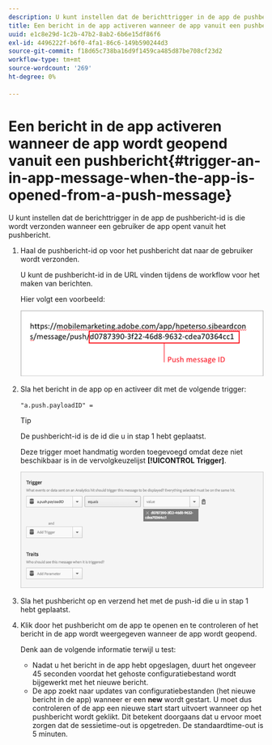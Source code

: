 ```yaml
---
description: U kunt instellen dat de berichttrigger in de app de pushbericht-id is die wordt verzonden wanneer een gebruiker de app opent vanuit het pushbericht.
title: Een bericht in de app activeren wanneer de app vanuit een pushbericht wordt geopend
uuid: e1c8e29d-1c2b-47b2-8ab2-6b6e15df86f6
exl-id: 4496222f-b6f0-4fa1-86c6-149b590244d3
source-git-commit: f18d65c738ba16d9f1459ca485d87be708cf23d2
workflow-type: tm+mt
source-wordcount: '269'
ht-degree: 0%

---
```


# Een bericht in de app activeren wanneer de app wordt geopend vanuit een pushbericht{#trigger-an-in-app-message-when-the-app-is-opened-from-a-push-message}

U kunt instellen dat de berichttrigger in de app de pushbericht-id is die wordt verzonden wanneer een gebruiker de app opent vanuit het pushbericht.

1. Haal de pushbericht-id op voor het pushbericht dat naar de gebruiker wordt verzonden.

   U kunt de pushbericht-id in de URL vinden tijdens de workflow voor het maken van berichten.

   Hier volgt een voorbeeld:

   ![](assets/brandon_task1.png)

1. Sla het bericht in de app op en activeer dit met de volgende trigger:

   `"a.push.payloadID" =`

   >[!TIP]
   >
   >De pushbericht-id is de id die u in stap 1 hebt geplaatst.

   Deze trigger moet handmatig worden toegevoegd omdat deze niet beschikbaar is in de vervolgkeuzelijst **[!UICONTROL Trigger]**.

   ![](assets/brandon_task2.png)

1. Sla het pushbericht op en verzend het met de push-id die u in stap 1 hebt geplaatst.
1. Klik door het pushbericht om de app te openen en te controleren of het bericht in de app wordt weergegeven wanneer de app wordt geopend.

   Denk aan de volgende informatie terwijl u test:

   * Nadat u het bericht in de app hebt opgeslagen, duurt het ongeveer 45 seconden voordat het gehoste configuratiebestand wordt bijgewerkt met het nieuwe bericht.
   * De app zoekt naar updates van configuratiebestanden (het nieuwe bericht in de app) wanneer er een **new** wordt gestart. U moet dus controleren of de app een nieuwe start start uitvoert wanneer op het pushbericht wordt geklikt.
   Dit betekent doorgaans dat u ervoor moet zorgen dat de sessietime-out is opgetreden. De standaardtime-out is 5 minuten.
